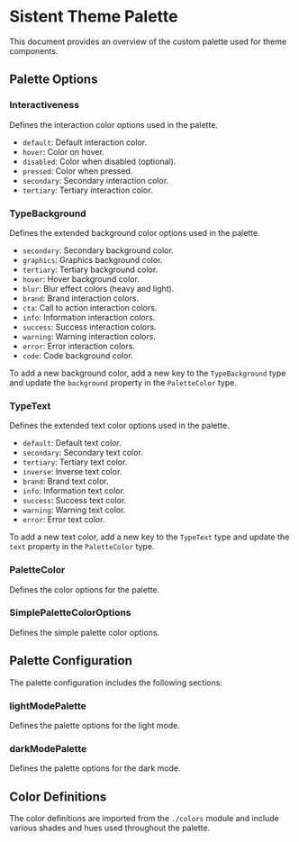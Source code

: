 # Sistent Theme Palette

This document provides an overview of the custom palette used for theme components.

## Palette Options

### Interactiveness

Defines the interaction color options used in the palette.

- `default`: Default interaction color.
- `hover`: Color on hover.
- `disabled`: Color when disabled (optional).
- `pressed`: Color when pressed.
- `secondary`: Secondary interaction color.
- `tertiary`: Tertiary interaction color.

### TypeBackground

Defines the extended background color options used in the palette.

- `secondary`: Secondary background color.
- `graphics`: Graphics background color.
- `tertiary`: Tertiary background color.
- `hover`: Hover background color.
- `blur`: Blur effect colors (heavy and light).
- `brand`: Brand interaction colors.
- `cta`: Call to action interaction colors.
- `info`: Information interaction colors.
- `success`: Success interaction colors.
- `warning`: Warning interaction colors.
- `error`: Error interaction colors.
- `code`: Code background color.

To add a new background color, add a new key to the `TypeBackground` type and update the `background` property in the `PaletteColor` type.

### TypeText

Defines the extended text color options used in the palette.

- `default`: Default text color.
- `secondary`: Secondary text color.
- `tertiary`: Tertiary text color.
- `inverse`: Inverse text color.
- `brand`: Brand text color.
- `info`: Information text color.
- `success`: Success text color.
- `warning`: Warning text color.
- `error`: Error text color.

To add a new text color, add a new key to the `TypeText` type and update the `text` property in the `PaletteColor` type.

### PaletteColor

Defines the color options for the palette.

### SimplePaletteColorOptions

Defines the simple palette color options.

## Palette Configuration

The palette configuration includes the following sections:

### lightModePalette

Defines the palette options for the light mode.

### darkModePalette

Defines the palette options for the dark mode.

## Color Definitions

The color definitions are imported from the `./colors` module and include various shades and hues used throughout the palette.
